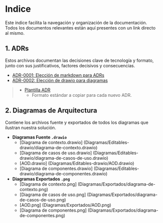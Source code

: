 # Indice
Este índice facilita la navegación y organización de la documentación. Todos los documentos relevantes están aquí presentes con un link directo al mismo.
## 1. ADRs
Estos archivos documentan las decisiones clave de tecnología y formato, junto con sus justificativos, factores decisivos y consecuencias.

- [ADR-0001: Elección de markdown para ADRs](ADRs/ADR-0001-Elección-de-markdown-para-ADRs.md)   
- [ADR-0002: Elección de drawio para diagramas](ADRs/ADR-0002-Eleccion-de-drawio-para-diagramas.md)

>- [Plantilla ADR](decisiones/template.md)  
>    - Formato estándar a copiar para cada nuevo ADR.

  ## 2. Diagramas de Arquitectura
Contiene los archivos fuente y exportados de todos los diagramas que ilustran nuestra solución.

- **Diagramas Fuente `.drawio`**  
  - [Diagrama de contexto.drawio] (Diagramas/Editables-drawio/diagrama-de-contexto.drawio)
  - [Diagrama de casos de uso.drawio] (Diagramas/Editables-drawio/diagrama-de-casos-de-uso.drawio)
  - [AOD.drawio] (Diagramas/Editables-drawio/AOD.drawio)
  - [Diagrama de componentes.drawio] (Diagramas/Editables-drawio/diagrama-de-componentes.drawio)
- **Diagramas Exportados `.png`**  
  - [Diagrama de contexto.png] (Diagramas/Exportados/diagrama-de-contexto.png)
  - [Diagrama de casos de uso.png] (Diagramas/Exportados/diagrama-de-casos-de-uso.png)
  - [AOD.png] (Diagramas/Exportados/AOD.png)
  - [Diagrama de componentes.png] (Diagramas/Exportados/diagrama-de-componentes.png)
